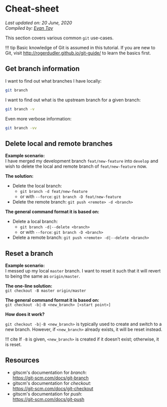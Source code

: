 # Cheat-sheet

*Last updated on: 20 June, 2020*  
*Compiled by: [Evan Tay](https://evantay.com/)*

This section covers various common `git` use-cases.

!!! tip
    Basic knowledge of Git is assumed in this tutorial. If you are new to Git, visit <http://rogerdudler.github.io/git-guide/> to learn the basics first.

## Get branch information

I want to find out what branches I have locally:

``` bash
git branch
```

I want to find out what is the upstream branch for a given branch:

``` bash
git branch -v
```

Even more verbose information:

``` bash
git branch -vv
```

## Delete local and remote branches
**Example scenario:**  
I have merged my development branch `feat/new-feature` into `develop` and wish to delete the local and remote branch of `feat/new-feature` now.

**The solution:**  

- Delete the local branch: 
    - `git branch -d feat/new-feature`
    - or with `--force`: `git branch -D feat/new-feature`
- Delete the remote branch: `git push <remote> -d <branch>`

**The general command format it is based on:**  

- Delete a local branch: 
    - `git branch -d|--delete <branch>`
    - or with `--force`: `git branch -D <branch>`
- Delete a remote branch: `git push <remote> -d|--delete <branch>`

## Reset a branch

**Example scenario:**  
I messed up my local `master` branch. I want to reset it such that it will revert to being the same as `origin/master`.

**The one-line solution:**  
`git checkout -B master origin/master`

**The general command format it is based on:**  
`git checkout -b|-B <new_branch> [<start point>]`

**How does it work?**

`git checkout -b|-B <new_branch>` is typically used to create and switch to a new branch. However, if `<new_branch>` already exists, it will be reset instead.

!!! cite
    If `-B` is given, `<new_branch>` is created if it doesn’t exist; otherwise, it is reset.

## Resources

- gitscm's documentation for _branch_:  
  <https://git-scm.com/docs/git-branch>
- gitscm's documentation for _checkout_:  
  <https://git-scm.com/docs/git-checkout>
- gitscm's documentation for _push_:  
  <https://git-scm.com/docs/git-push>
